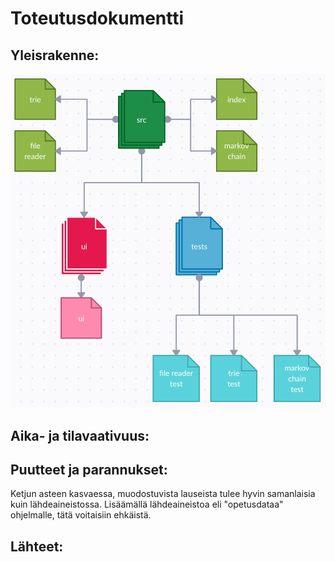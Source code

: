 # Toteutusdokumentti

## Yleisrakenne:

![Pakkauskaavio](pakkauskaavio.png)

## Aika- ja tilavaativuus:

## Puutteet ja parannukset:

Ketjun asteen kasvaessa, muodostuvista lauseista tulee hyvin samanlaisia kuin
lähdeaineistossa. Lisäämällä lähdeaineistoa eli "opetusdataa" ohjelmalle, tätä
voitaisiin ehkäistä.

## Lähteet:

